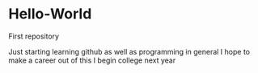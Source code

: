 # Hello-World
First repository

Just starting learning github as well as programming in general
I hope to make a career out of this
I begin college next year 
